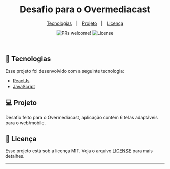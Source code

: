 <h1 align="center" width="220px">
    Desafio para o Overmediacast
</h1>

<p align="center">
  <a href="#rocket-tecnologias">Tecnologias</a>&nbsp;&nbsp;&nbsp;|&nbsp;&nbsp;&nbsp;
  <a href="#-projeto">Projeto</a>&nbsp;&nbsp;&nbsp;|&nbsp;&nbsp;&nbsp;
  <a href="#memo-licença">Licença</a>
</p>

<p align="center">
 <img src="https://img.shields.io/static/v1?label=PRs&message=welcome&color=7159c1&labelColor=000000" alt="PRs welcome!" />

  <img alt="License" src="https://img.shields.io/static/v1?label=license&message=MIT&color=7159c1&labelColor=000000">
</p>

<br>

## 🚀 Tecnologias

Esse projeto foi desenvolvido com a seguinte tecnologia:

- [ReactJs](https://reactjs.org)
- [JavaScript](https://developer.mozilla.org/pt-BR/docs/Web/JavaScript)

## 💻 Projeto

Desafio feito para o Overmediacast, aplicação contém 6 telas adaptáveis para o web/mobile.

## :memo: Licença

Esse projeto está sob a licença MIT. Veja o arquivo [LICENSE](LICENSE) para mais detalhes.

---
